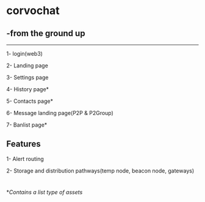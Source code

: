 # corvochat 
## -from the ground up
----------------

1- login(web3)

2- Landing page

3- Settings page

4- History page*

5- Contacts page*

6- Message landing page(P2P & P2Group)

7- Banlist page*


## Features
1- Alert routing

2- Storage and distribution pathways(temp node, beacon node, gateways)


#
#
**Contains a list type of assets*
